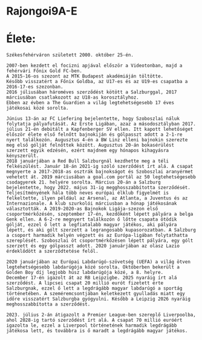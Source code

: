 # Rajongoi9A-E




# Élete:



    Székesfehérváron született 2000. október 25-én. 

    2007-ben kezdett el focizni apjával először a Videotonban, majd a fehérvári Főnix Gold FC-ben. 
    A 2015-16-os szezont az MTK Budapest akadémiáján töltötte. 
    Később visszatért a Főnix Goldba, az U17-es és az U19-es csapatba a 2016-17-es szezonban. 
    2016 júliusában hároméves szerződést kötött a Salzburggal, 2017 márciusában csatlakozott az U18-as korosztályhoz. 
    Ebben az évben a The Guardien a világ legtehetségesebb 17 éves játékosai közé sorolta. 

    Június 13-án az FC Liefering bejelentette, hogy Szoboszlai náluk folytatja pályafutását. Az Erste Ligában, azaz a másodosztályban 2017. július 21-én debütált a Kapfenberger SV ellen. Itt kapott lehetőséget először élete első felnőtt bajnokiján és gólpasszt adott a 2-1-re nyert találkozón. Augusztus 4-én a BW Linz elleni bajnokin szerezte meg első gólját felnőttek között. Augusztus 20-án bokasérülést szerzett egyik edzésén, ezért majdnem egy hónapos kihagyásra kényszerült. 
    2018 januárjában a Red Bull Salzburgnál kezdhette meg a téli felkészülést. Január 18-án 2021-ig szóló szerződést írt alá. A csapat megnyerte a 2017-2018-as osztrák bajnokságot és Szoboszlai aranyérmet vehetett át. 2019 márciusában a goal.com portál az 50 legtehetségesebb csodagyerek 21. helyére sorolta. Március 20-án a Salzburg bejelentette, hogy 2022. május 31-ig megghosszabbította szerződését. Teljesítményének hála több neves európai élklub figyelmét is felkeltette, ilyen például az Arsenal, az Atlanta, a Juventus és az Internazionale. A klub szurkolói márciusban a hónap játékosának választották. A 2019-2020-as Bajnokok Ligája-szezon első csoportmérkőzésén, szeptember 17-én, kezdőként lépett pályára a belga Genk ellen. A 6-2-re megnyert találkozón ő lőtte csapata ötödik gólját, ezzel ő lett a legfiatalabb magyar játékos, aki pályára lépett, és aki gólt szerzett a legrangosabb kupasorozatban. A Salzburg a csoport harmadik helyén végzett és az Európa-ligában folytathatta szereplését. Szoboszlai öt csoportmérkőzésen lépett pályára, egy gólt szerzett és egy gólpasszt adott. 2020 januárjában az olasz Lazio érdeklődött a szerződtetése felől.
    
    2020 januárjában az Európai Labdarúgó-szövetség (UEFA) a világ ötven legtehetségesebb labdarúgója közé sorolta. Októberben bekerült a Golden Boy díj legjobb húsz labdarúgója közé, a 8. helyre. 
    December 17-én igazolt át az RB Leipzigbe. 2025 nyaráig írt alá szerződést. A lipcsei csapat 20 millió eurót fizetett érte Salzburgnak, ezzel ő lett a legdrágább magyar labdarúgó a sportág történetében. A szeméremcsontjában keletkezett gyulladás miatt egy időre visszatért Salzburgba gyógyulni. Később a Leipzig 2026 nyaráig meghosszabbította a szerződést.

    2023. július 2-án átigazolt a Premier League-ben szereplő Liverpoolba, ahol 2028-ig tartó szerződést írt alá. A csapat 70 millió euróért igazolta le, ezzel a Liverpool történetének harmadik legdrágább játékosa lett, és továbbra is ő maradt a legdrágább magyar játékos.





